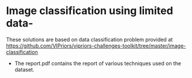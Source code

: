 # Image classification using limited data-
These solutions are based on data classification problem provided at 
https://github.com/VIPriors/vipriors-challenges-toolkit/tree/master/image-classification

- The report.pdf contains the report of various techniques used on the dataset.
